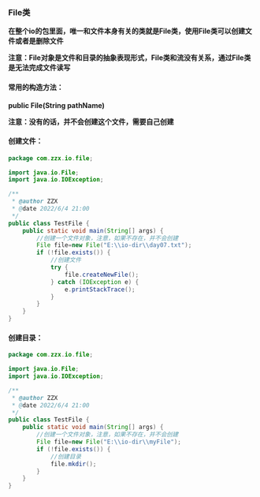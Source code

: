 ### File类

**在整个io的包里面，唯一和文件本身有关的类就是File类，使用File类可以创建文件或者是删除文件**

**注意：File对象是文件和目录的抽象表现形式，File类和流没有关系，通过File类是无法完成文件读写**



#### 常用的构造方法：

**public File(String pathName)**

**注意：没有的话，并不会创建这个文件，需要自己创建**



#### 创建文件：

```java
package com.zzx.io.file;

import java.io.File;
import java.io.IOException;

/**
 * @author ZZX
 * @date 2022/6/4 21:00
 */
public class TestFile {
    public static void main(String[] args) {
        //创建一个文件对象，注意，如果不存在，并不会创建
        File file=new File("E:\\io-dir\\day07.txt");
        if (!file.exists()) {
            //创建文件
            try {
                file.createNewFile();
            } catch (IOException e) {
                e.printStackTrace();
            }
        }
    }
}
```



#### 创建目录：

```java
package com.zzx.io.file;

import java.io.File;
import java.io.IOException;

/**
 * @author ZZX
 * @date 2022/6/4 21:00
 */
public class TestFile {
    public static void main(String[] args) {
        //创建一个文件对象，注意，如果不存在，并不会创建
        File file=new File("E:\\io-dir\\myFile");
        if (!file.exists()) {
            //创建目录
            file.mkdir();
        }
    }
}
```

